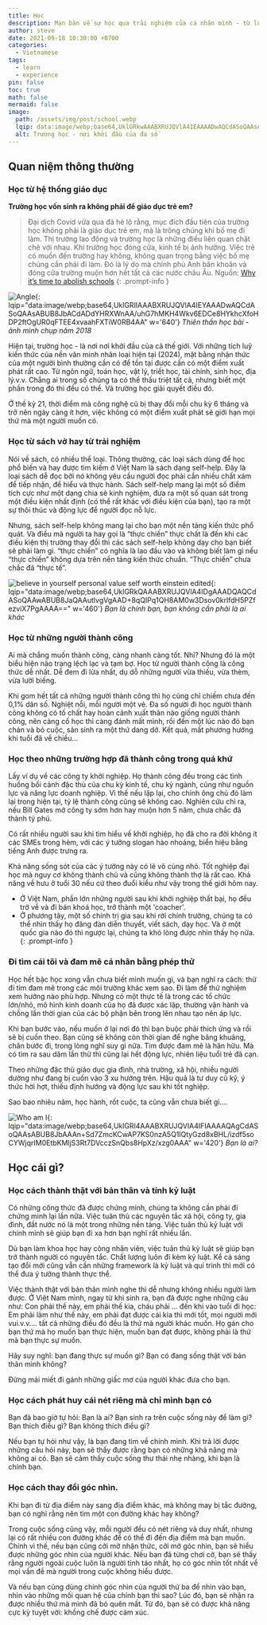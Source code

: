 ```yaml
---
title: Học
description: Mạn bàn về sự học qua trải nghiệm của cá nhân mình - từ lúc làm giáo viên trong trường cấp II cho đến khi làm trưởng một bộ phận truyền thông trong doanh nghiệp
author: steve
date: 2021-09-18 10:30:00 +0700
categories:
  - Vietnamese
tags:
  - learn
  - experience
pin: false
toc: true
math: false
mermaid: false
image:
  path: /assets/img/post/school.webp
  lqip: data:image/webp;base64,UklGRkwAAABXRUJQVlA4IEAAAADwAQCdASoQAAsABUB8JYwAAn+3KdhmzwAA/b+hvfaW6/jiLBqAsAe61hHoWFp0ph4beWLo43G9oFpT47ntLAAA
  alt: Trường học - nơi khởi đầu của đa số
---
```

## Quan niệm thông thường
### Học từ hệ thống giáo dục
**Trường học vốn sinh ra không phải để giáo dục trẻ em?**

> Đại dịch Covid vừa qua đã hé lộ rằng, mục đích đầu tiên của trường học không phải là giáo dục trẻ em, mà là trông chúng khi bố mẹ đi làm. Thị trường lao động và trường học là những điều liên quan chặt chẽ với nhau. Khi trường học đóng cửa, kinh tế bị ảnh hưởng. Việc trẻ có muốn đến trường hay không, không quan trọng bằng việc bố mẹ chúng cần phải đi làm. Đó là lý do mà chính phủ Anh băn khoăn và đóng cửa trường muộn hơn hết tất cả các nước châu Âu.
Nguồn: [Why it’s time to abolish schools](https://unherd.com/2021/02/why-we-should-abolish-schools/?tl_inbound=1&tl_groups%5B0%5D=18743&tl_period_type=3&mc_cid=7407a274e9&mc_eid=cee437bc06&fbclid=IwAR0nam9hE4exRHAS2LuL4kZXWw9e6ax4_7-ZS4pdCSmza9mVNskyS88ffH0)
{: .prompt-info }

![Angle](/assets/img/post/angel.webp "Học tại trường chỉ cung cấp điểm xuất phát"){: lqip="data:image/webp;base64,UklGRlIAAABXRUJQVlA4IEYAAADwAQCdASoQAAsABUB8JbACdADdYHRXWnAA/uhG7hMKH4Wkv6EDCe8HYkhcXfoHDP2ftOgUR0qFTEE4xvaahFXTiW0RB4AA" w='640'} _Thiên thần học bài - ảnh mình chụp năm 2018_

Hiện tại, trường học - là nơi nơi khởi đầu của cả thế giới. Với những tích luỹ kiến thức của nền văn minh nhân loại hiện tại (2024), mặt bằng nhận thức của một người bình thường cần có để tồn tại được cần có một điểm xuất phát rất cao. Từ ngôn ngữ, toán học, vật lý, triết học, tài chính, sinh học, địa lý.v.v. Chẳng ai trong số chúng ta có thể thấu triệt tất cả, nhưng biết một phần trong đó thì đều có thể. Và trường học giải quyết điều đó.

Ở thế kỷ 21, thời điểm mà công nghệ cũ bị thay đổi mỗi chu kỳ 6 tháng và trở nên ngày càng ít hơn, việc không có một điểm xuất phát sẽ giới hạn mọi thứ mà một người muốn có.
### Học từ sách vở hay từ trải nghiệm

Nói về sách, có nhiều thể loại. Thông thường, các loại sách dùng để học phổ biến và hay được tìm kiếm ở Việt Nam là sách dạng self-help. Đây là loại sách dễ đọc bởi nó không yêu cầu người đọc phải cần nhiều chất xám để tiếp nhận, để hiểu và thực hành. Sách self-help mang lại một số điểm tích cực như một dạng chia sẻ kinh nghiệm, đưa ra một số quan sát trong một điều kiện nhất định (có thể rất khác với điều kiện của bạn), tạo ra một sự thôi thúc và động lực để người đọc nỗ lực.

Nhưng, sách self-help không mang lại cho bạn một nền tảng kiến thức phổ quát. Và điều mà người ta hay gọi là “thực chiến” thực chất là đến khi các điều kiện thị trường thay đổi thì các sách self-help không dạy cho bạn biết sẽ phải làm gì. “thực chiến” có nghĩa là lao đầu vào và không biết làm gì nếu “thực chiến” không dựa trên nền tảng kiến thức chuẩn. “Thực chiến” chưa chắc đã “thực tế”.

![believe in yourself personal value self worth einstein edited](/assets/img/post/believe-in-yourself-personal-value-self-worth-einstein-edited.webp "Bạn là chính bạn, bạn không cần phải là ai khác"){: lqip="data:image/webp;base64,UklGRkQAAABXRUJQVlA4IDgAAADQAQCdASoQAAwABUB8JaQAAutlvgVgAAD+8qQIPq1QH8AM0w3Dsov0krlfdH5PZfezviX7PgAAAA==" w='460'} _Bạn là chính bạn, bạn không cần phải là ai khác_

### Học từ những người thành công

Ai mà chẳng muốn thành công, càng nhanh càng tốt. Nhỉ? Nhưng đó là một biểu hiện não trạng lệch lạc và tạm bợ. Học từ người thành công là công thức dễ nhất. Dễ đem đi lừa nhất, dụ dỗ những người vừa thiếu, vừa thèm, vừa lười biếng.

Khi gom hết tất cả những người thành công thì họ cũng chỉ chiếm chưa đến 0,1% dân số. Nghiệt nỗi, mỗi người một vẻ. Đa số người đi học người thành công không có tố chất hay hoàn cảnh xuất thân nào giống người thành công, nên càng cố học thì càng đánh mất mình, rồi đến một lúc nào đó bạn chán và bỏ cuộc, sản sinh ra một thứ dang dở. Kết quả, mất phương hướng khi tuổi đã về chiều…

### Học theo những trường hợp đã thành công trong quá khứ

Lấy ví dụ về các công ty khởi nghiệp. Họ thành công đều trong các tình huống bối cảnh đặc thù của chu kỳ kinh tế, chu kỳ ngành, cũng như nguồn lực và năng lực doanh nghiệp. Vì thế nếu lặp lại, cho chính ông chủ đó làm lại trong hiện tại, tỷ lệ thành công cũng sẽ không cao. Nghiên cứu chỉ ra, nếu Bill Gates mở công ty sớm hơn hay muộn hơn 5 năm, chưa chắc đã thành tỷ phú.

Có rất nhiều người sau khi tìm hiểu về khởi nghiệp, họ đã cho ra đời không ít các SMEs trong hẻm, với các ý tưởng slogan hào nhoáng, biển hiệu bằng tiếng Anh được trưng ra.

Khả năng sống sót của các ý tưởng này có lẽ vô cùng nhỏ. Tốt nghiệp đại học mà nguy cơ không thành chủ và cũng không thành thợ là rất cao. Khả năng về hưu ở tuổi 30 nếu cứ theo đuổi kiểu như vậy trong thế giới hôm nay.

>
- Ở Việt Nam, phần lớn những người sau khi khởi nghiệp thất bại, họ đều trở về và đi bán khoá học, trở thành một 'coacher'.
- Ở phương tây, một số chính trị gia sau khi rời chính trường, chúng ta có thể nhìn thấy họ đăng đàn diễn thuyết, viết sách, dạy học. Và ở một quốc gia nào đó thì ngược lại, chúng ta khó lòng được nhìn thấy họ nữa.
{: .prompt-info }

### Đi tìm cái tôi và đam mê cá nhân bằng phép thử

Học hết bậc học xong vẫn chưa biết mình muốn gì, và bạn nghĩ ra cách: thử đi tìm đam mê trong các môi trường khác xem sao. Đi làm để thử nghiệm xem hướng nào phù hợp. Nhưng có một thực tế là trong các tổ chức lớn/nhỏ, mô hình kinh doanh của họ đã được xác lập, thường vận hành và chồng lấn thời gian của các bộ phận bên trong lên nhau tạo nên áp lực.

Khi bạn bước vào, nếu muốn ở lại nơi đó thì bạn buộc phải thích ứng và rồi sẽ bị cuốn theo. Bạn cũng sẽ không còn thời gian để nghe bâng khuâng, chân bước đi, trong lòng nghĩ suy gì nữa. Tìm được đam mê là hãn hữu. Mà có tìm ra sau dăm lần thử thì cũng lại hết động lực, nhiên liệu tuổi trẻ đã cạn.

Theo những đặc thù giáo dục gia đình, nhà trường, xã hội, nhiều người dường như đang bị cuốn vào 3 xu hướng trên. Hậu quả là tư duy cũ kỹ, ý thức hời hợt, thiếu định hướng và động lực sau khi tốt nghiệp.

Sao bao nhiêu năm, học hành, rốt cuộc, ta cũng vẫn chưa biết gì….

![Who am I](/assets/img/post/who-am-I.webp "Bạn sẽ là ai"){: lqip="data:image/webp;base64,UklGRl4AAABXRUJQVlA4IFIAAAAQAgCdASoQAAsABUB8JbAAAn+Sd7ZmcKCwAP7KS0nzA5Q1lQtyGzd8xBHL/izdf5soCYWjqrIM0EtbKMljS3Rt7DVcczSnQbs8HpXz/xzg0AAA" w='420'} _Bạn là ai?_

## Học cái gì?

### Học cách thành thật với bản thân và tính kỷ luật

Có những công thức đã được chứng minh, chúng ta không cần phải đi chứng minh lại lần nữa. Việc tuân thủ các nguyên tắc xã hội, công ty, gia đình, đất nước nó là một trong những nền tảng. Việc tuân thủ kỷ luật với chính mình sẽ giúp bạn đi xa hơn bạn nghĩ rất nhiều lần.

Dù bạn làm khoa học hay công nhân viên, việc tuân thủ kỷ luật sẽ giúp bạn trở thành người có nguyên tắc. Chất lượng luôn đi kèm kỷ luật. Kể cả sáng tạo đổi mới cũng vẫn cần những framework là kỷ luật và qui trình thì mới có thể đưa ý tưởng thành thực thể.

Việc thành thật với bản thân mình nghe thì dễ nhưng không nhiều người làm được. Ở Việt Nam mình, ngay từ khi sinh ra, bạn đã được nghe những câu như: Con phải thế này, em phải thế kia, cháu phải … đến khi vào tuổi đi học: Em phải làm như thế này, em phải đạt được cái kia thì mới tốt, mọi người mới vui.v.v…. tất cả những điều đó đều là thứ mà người khác muốn. Họ gán cho bạn thứ mà họ muốn bạn thực hiện, muốn bạn đạt được, không phải là thứ mà bạn thực sự muốn.

Hãy suy nghĩ: bạn đang thực sự muốn gì? Bạn có đang sống thật với bản thân mình không?

Đừng mải miết đi gánh những giấc mơ của người khác đưa cho bạn.

### Học cách phát huy cái nét riêng mà chỉ mình bạn có

Bạn đã bao giờ tự hỏi: Bạn là ai? Bạn sinh ra trên cuộc sống này để làm gì? Bạn thích điều gì? Bạn không thích điều gì?

Nếu bạn tự hỏi như vậy, là bạn đang tìm về chính mình. Khi trả lời được những câu hỏi này, bạn sẽ thấy được rằng bạn có những khả năng mà không ai có. Bạn sẽ cảm thấy cuộc sống thư thái nhẹ nhàng, khi bạn là chính bạn.

### Học cách thay đổi góc nhìn.

Khi bạn đi từ địa điểm này sang địa điểm khác, mà không may bị tắc đường, bạn có nghĩ rằng nên tìm một con đường khác hay không?

Trong cuộc sống cũng vậy, mỗi người đều có nét riêng và duy nhất, nhưng lại có rất nhiều con đường khác để có thể đi đến địa điểm mà bạn muốn. Chính vì thế, nếu bạn cũng cởi mở nhận thức, cởi mở góc nhìn, bạn sẽ hiểu được những góc nhìn của người khác. Nếu bạn đã từng chơi cờ, bạn sẽ thấy rằng người ngoài cuộc luôn là người tỉnh táo nhất, họ có góc nhìn tốt nhất về mọi vấn đề mà người trong cuộc không hiểu được.

Và nếu bạn cũng dùng chính góc nhìn của người thứ ba để nhìn vào bạn, nhìn vào những mối quan hệ của chính bạn thì sao? Lúc đó, bạn sẽ nhận ra được nhiều thứ mà mình đã bỏ quên mất. Từ đó, bạn sẽ có được khả năng cực kỳ tuyệt vời: khống chế được cảm xúc.
